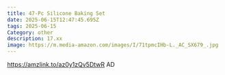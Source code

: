 ```yaml
---
title: 47-Pc Silicone Baking Set
date: 2025-06-15T12:47:45.695Z
tags: 2025-06-15
Category: other
description: 17.xx
image: https://m.media-amazon.com/images/I/71tpmcIHb-L._AC_SX679_.jpg
---
```

https://amzlink.to/az0y1zQv5DtwR     AD